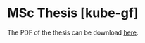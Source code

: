 # MSc Thesis [kube-gf]

The PDF of the thesis can be download [here](https://github.com/antoniogrv/kube-gf-th/releases/download/main/deliverable.pdf).
